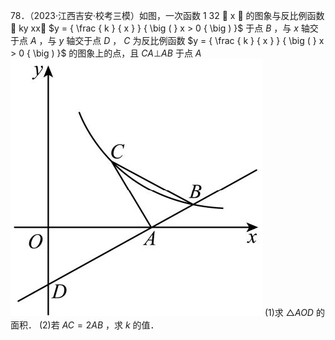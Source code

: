 78．（2023·江西吉安·校考三模）如图，一次函数 1 32  x  的图象与反比例函数  ky xx $y = { \frac { k } { x } } { \big ( } x > 0 { \big ) }$ 于点 $B$ ，与 $x$ 轴交于点 $A$ ，与 $y$ 轴交于点 $D$ ， $C$ 为反比例函数 $y = { \frac { k } { x } } { \big ( } x > 0 { \big ) }$ 的图象上的点，且 $C A \bot A B$ 于点 $A$
![](<../../qs_image_DB/专题1-4_一文搞定反比例函数7个模型，13类题型（解析版）_/a31fd43e509e1f8ab848d25b43c0ea09c6ae6577367062651c1da2eb842fe320.jpg>)
(1)求 $\triangle A O D$ 的面积． (2)若 $A C = 2 A B$ ，求 $k$ 的值．
